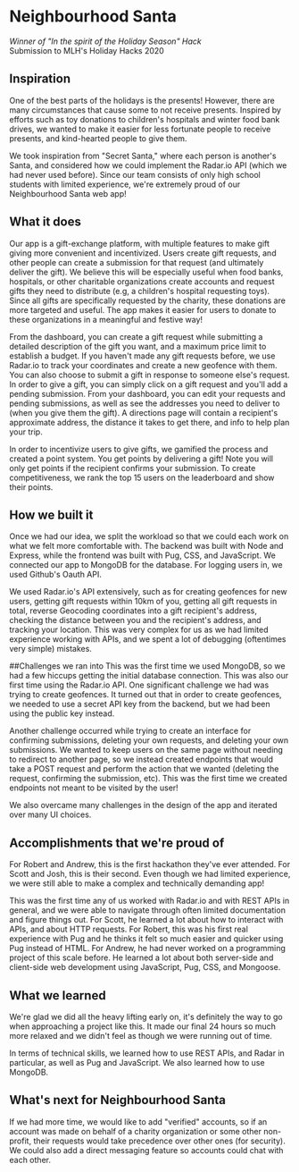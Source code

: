 # Neighbourhood Santa
_Winner of "In the spirit of the Holiday Season" Hack_  
Submission to MLH's Holiday Hacks 2020
## Inspiration
One of the best parts of the holidays is the presents! However, there are many circumstances that cause some to not receive presents. Inspired by efforts such as toy donations to children's hospitals and winter food bank drives, we wanted to make it easier for less fortunate people to receive presents, and kind-hearted people to give them.

We took inspiration from "Secret Santa," where each person is another's Santa, and considered how we could implement the Radar.io API (which we had never used before). Since our team consists of only high school students with limited experience, we're extremely proud of our Neighbourhood Santa web app!

## What it does
Our app is a gift-exchange platform, with multiple features to make gift giving more convenient and incentivized. Users create gift requests, and other people can create a submission for that request (and ultimately deliver the gift). We believe this will be especially useful when food banks, hospitals, or other charitable organizations create accounts and request gifts they need to distribute (e.g, a children's hospital requesting toys). Since all gifts are specifically requested by the charity, these donations are more targeted and useful. The app makes it easier for users to donate to these organizations in a meaningful and festive way!

From the dashboard, you can create a gift request while submitting a detailed description of the gift you want, and a maximum price limit to establish a budget. If you haven't made any gift requests before, we use Radar.io to track your coordinates and create a new geofence with them. You can also choose to submit a gift in response to someone else's request. In order to give a gift, you can simply click on a gift request and you'll add a pending submission. From your dashboard, you can edit your requests and pending submissions, as well as see the addresses you need to deliver to (when you give them the gift). A directions page will contain a recipient's approximate address, the distance it takes to get there, and info to help plan your trip.

In order to incentivize users to give gifts, we gamified the process and created a point system. You get points by delivering a gift! Note you will only get points if the recipient confirms your submission. To create competitiveness, we rank the top 15 users on the leaderboard and show their points.

## How we built it
Once we had our idea, we split the workload so that we could each work on what we felt more comfortable with. The backend was built with Node and Express, while the frontend was built with Pug, CSS, and JavaScript. We connected our app to MongoDB for the database. For logging users in, we used Github's Oauth API.

We used Radar.io's API extensively, such as for creating geofences for new users, getting gift requests within 10km of you, getting all gift requests in total, reverse Geocoding coordinates into a gift recipient's address, checking the distance between you and the recipient's address, and tracking your location. This was very complex for us as we had limited experience working with APIs, and we spent a lot of debugging (oftentimes very simple) mistakes.

##Challenges we ran into
This was the first time we used MongoDB, so we had a few hiccups getting the initial database connection. This was also our first time using the Radar.io API. One significant challenge we had was trying to create geofences. It turned out that in order to create geofences, we needed to use a secret API key from the backend, but we had been using the public key instead.

Another challenge occurred while trying to create an interface for confirming submissions, deleting your own requests, and deleting your own submissions. We wanted to keep users on the same page without needing to redirect to another page, so we instead created endpoints that would take a POST request and perform the action that we wanted (deleting the request, confirming the submission, etc). This was the first time we created endpoints not meant to be visited by the user!

We also overcame many challenges in the design of the app and iterated over many UI choices.

## Accomplishments that we're proud of
For Robert and Andrew, this is the first hackathon they've ever attended. For Scott and Josh, this is their second. Even though we had limited experience, we were still able to make a complex and technically demanding app!

This was the first time any of us worked with Radar.io and with REST APIs in general, and we were able to navigate through often limited documentation and figure things out. For Scott, he learned a lot about how to interact with APIs, and about HTTP requests. For Robert, this was his first real experience with Pug and he thinks it felt so much easier and quicker using Pug instead of HTML. For Andrew, he had never worked on a programming project of this scale before. He learned a lot about both server-side and client-side web development using JavaScript, Pug, CSS, and Mongoose.

## What we learned
We're glad we did all the heavy lifting early on, it's definitely the way to go when approaching a project like this. It made our final 24 hours so much more relaxed and we didn't feel as though we were running out of time.

In terms of technical skills, we learned how to use REST APIs, and Radar in particular, as well as Pug and JavaScript. We also learned how to use MongoDB.

## What's next for Neighbourhood Santa
If we had more time, we would like to add "verified" accounts, so if an account was made on behalf of a charity organization or some other non-profit, their requests would take precedence over other ones (for security). We could also add a direct messaging feature so accounts could chat with each other.
